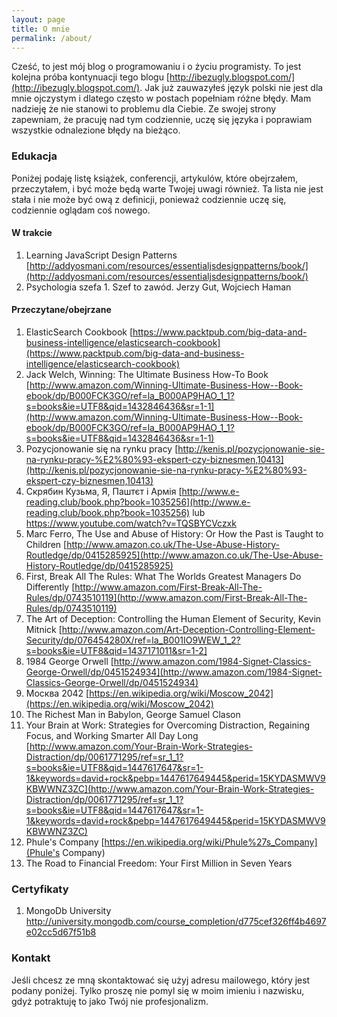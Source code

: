 ```yaml
---
layout: page
title: O mnie
permalink: /about/
---
```


Cześć, to jest mój blog o programowaniu i o życiu programisty. To jest kolejna próba kontynuacji tego blogu [http://ibezugly.blogspot.com/](http://ibezugly.blogspot.com/).
Jak już zauwazyłeś język polski nie jest dla mnie ojczystym i dlatego często w postach popełniam różne błędy. Mam nadzieję że nie stanowi to problemu dla Ciebie. Ze swojej strony zapewniam, że pracuję nad tym codziennie, uczę się języka i poprawiam wszystkie odnalezione błędy na bieżąco.

### Edukacja
Poniżej podaję listę książek, conferencji, artykulów, które obejrzałem, przeczytałem, i być może będą warte Twojej uwagi również. Ta lista nie jest stała i nie może być ową z definicji, ponieważ codziennie uczę się, codziennie oglądam coś nowego.

#### W trakcie
1. Learning JavaScript Design Patterns [http://addyosmani.com/resources/essentialjsdesignpatterns/book/](http://addyosmani.com/resources/essentialjsdesignpatterns/book/)
2. Psychologia szefa 1. Szef to zawód. Jerzy Gut, Wojciech Haman

#### Przeczytane/obejrzane
1. ElasticSearch Cookbook [https://www.packtpub.com/big-data-and-business-intelligence/elasticsearch-cookbook](https://www.packtpub.com/big-data-and-business-intelligence/elasticsearch-cookbook)
2. Jack Welch, Winning: The Ultimate Business How-To Book [http://www.amazon.com/Winning-Ultimate-Business-How--Book-ebook/dp/B000FCK3GO/ref=la_B000AP9HAO_1_1?s=books&ie=UTF8&qid=1432846436&sr=1-1](http://www.amazon.com/Winning-Ultimate-Business-How--Book-ebook/dp/B000FCK3GO/ref=la_B000AP9HAO_1_1?s=books&ie=UTF8&qid=1432846436&sr=1-1)
3. Pozycjonowanie się na rynku pracy  [http://kenis.pl/pozycjonowanie-sie-na-rynku-pracy-%E2%80%93-ekspert-czy-biznesmen,10413](http://kenis.pl/pozycjonowanie-sie-na-rynku-pracy-%E2%80%93-ekspert-czy-biznesmen,10413)
4. Скрябин Кузьма, Я, Паштєт і Армія [http://www.e-reading.club/book.php?book=1035256](http://www.e-reading.club/book.php?book=1035256) lub https://www.youtube.com/watch?v=TQSBYCVczxk
5. Marc Ferro, The Use and Abuse of History: Or How the Past is Taught to Children [http://www.amazon.co.uk/The-Use-Abuse-History-Routledge/dp/0415285925](http://www.amazon.co.uk/The-Use-Abuse-History-Routledge/dp/0415285925)
6. First, Break All The Rules: What The Worlds Greatest Managers Do Differently [http://www.amazon.com/First-Break-All-The-Rules/dp/0743510119](http://www.amazon.com/First-Break-All-The-Rules/dp/0743510119)
7. The Art of Deception: Controlling the Human Element of Security, Kevin Mitnick [http://www.amazon.com/Art-Deception-Controlling-Element-Security/dp/076454280X/ref=la_B001IO9WEW_1_2?s=books&ie=UTF8&qid=1437171011&sr=1-2]
8. 1984 George Orwell [http://www.amazon.com/1984-Signet-Classics-George-Orwell/dp/0451524934](http://www.amazon.com/1984-Signet-Classics-George-Orwell/dp/0451524934)
9. Москва 2042 [https://en.wikipedia.org/wiki/Moscow_2042](https://en.wikipedia.org/wiki/Moscow_2042)
10. The Richest Man in Babylon, George Samuel Clason
11. Your Brain at Work: Strategies for Overcoming Distraction, Regaining Focus, and Working Smarter All Day Long [http://www.amazon.com/Your-Brain-Work-Strategies-Distraction/dp/0061771295/ref=sr_1_1?s=books&ie=UTF8&qid=1447617647&sr=1-1&keywords=david+rock&pebp=1447617649445&perid=15KYDASMWV9KBWWNZ3ZC](http://www.amazon.com/Your-Brain-Work-Strategies-Distraction/dp/0061771295/ref=sr_1_1?s=books&ie=UTF8&qid=1447617647&sr=1-1&keywords=david+rock&pebp=1447617649445&perid=15KYDASMWV9KBWWNZ3ZC)
12. Phule's Company [https://en.wikipedia.org/wiki/Phule%27s_Company](Phule's Company)
13. The Road to Financial Freedom: Your First Million in Seven Years


### Certyfikaty
1. MongoDb University http://university.mongodb.com/course_completion/d775cef326ff4b4697e02cc5d67f51b8


### Kontakt
Jeśli chcesz ze mną skontaktować się użyj adresu mailowego, który jest podany poniżej. Tylko proszę nie pomyl się w moim imieniu i nazwisku, gdyż potraktuję to jako Twój nie profesjonalizm.
